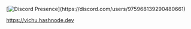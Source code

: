 <!--
Hello Mr.code thief
-->
[![Discord Presence](https://lanyard.cnrad.dev/api/975968139290480661?animated=:true&hideBadges=true&hideDiscrim=true&borderRadius=17px&idleMessage=Probably%20afk%20or%20doing%20something%20else...)](https://discord.com/users/975968139290480661)

https://vichu.hashnode.dev
